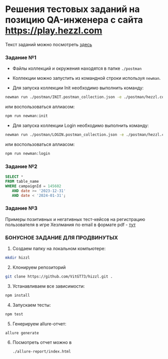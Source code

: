 # Решения тестовых заданий на позицию QA-инженера с сайта https://play.hezzl.com

Текст заданий можно посмотреть [здесь](problems.md)

### Задание №1
- Файлы коллекций и окружения находятся в папке `./postman`
- Коллекции можно запустить из командной строки используя `newman`.

- Для запуска коллекции Init необходимо выполнить команду:
```bash
newman run ./postman/INIT.postman_collection.json -e ./postman/hezzl.com.postman_environment.json -r cli,allure
```
или воспользоваться аллиасом:
```bash
npm run newman:init
```

- Для запуска коллекции Login необходимо выполнить команду:
```bash
newman run ./postman/LOGIN.postman_collection.json -e ./postman/hezzl.com.postman_environment.json -r cli,allure
```
или воспользоваться аллиасом:
```bash
npm run newman:login
```

### Задание №2
```sql
SELECT *
FROM table_name
WHERE campaignId = 145602
   AND date >= '2023-12-31'
   AND date < '2024-01-31';
```

### Задание №3

Примеры позитивных и негативных тест-кейсов на регистрацию пользователя в игре Хезлмания по email в формате pdf - [тут](./docs/hezzl-%20тестовый%20набор.pdf)



###  БОНУСНОЕ ЗАДАНИЕ ДЛЯ ПРОДВИНУТЫХ


1. Создаем папку на локальном компьютере:

 ```bash
mkdir hizzl
```
2. Клонируем репозиторий
```bash
git clone https://github.com/VitGT73/hizzl.git .

```
3. Устанавливаем все зависимости:
```bash
npm install
```
4. Запускаем тесты:
```bash
npm test
```
5. Генерируем allure-отчет:
```bash
allure generate
```
6. Посмотреть отчет можно в
   ```bash
   ./allure-report/index.html
   ```
